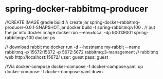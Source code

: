 # spring-docker-rabbitmq-producer

//CREATE IMAGE
gradle build  // create jar spring-docker-rabbitmq-producer-0.0.1-SNAPSHOT.jar
docker build -t spring-rabbitmq:v100 .  // put the jar into docker image
docker run --env=local -dp 9001:9001 spring-rabbitmq:v100
docker ps

// download rabbit mq
docker run -d --hostname my-rabbit --name rabbitmq -p 15672:15672 -p 5672:5672 rabbitmq:3-management
// rabbitmq web
http://localhost:15672/
user: guest
pass: guest

//Via docker-compose
docker-compose -f docker-compose.yaml up
docker-compose -f docker-compose.yaml down
